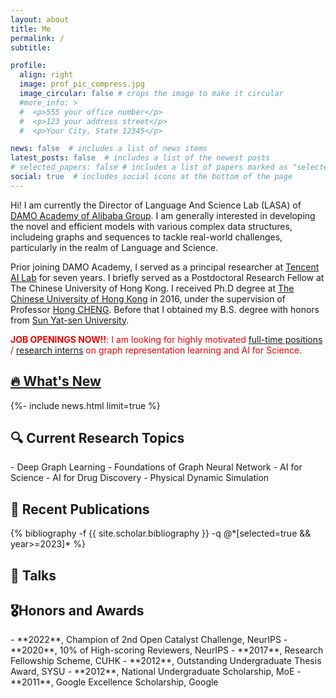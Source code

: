 ```yaml
---
layout: about
title: Me
permalink: /
subtitle: 

profile:
  align: right
  image: prof_pic_compress.jpg
  image_circular: false # crops the image to make it circular
  #more_info: >
  #  <p>555 your office number</p>
  #  <p>123 your address street</p>
  #  <p>Your City, State 12345</p>

news: false  # includes a list of news items
latest_posts: false  # includes a list of the newest posts
# selected_papers: false # includes a list of papers marked as "selected={true}"
social: true  # includes social icons at the bottom of the page
---
```

Hi! I am currently the Director of Language And Science Lab (LASA) of [DAMO Academy of Alibaba Group](https://damo.alibaba.com/). I am generally interested in developing the novel and efficient models with various complex data structures, includeing graphs and sequences to tackle real-world challenges, particularly in the realm of Language and Science.

Prior joining DAMO Academy, I served as a principal researcher at [Tencent AI Lab](https://ai.tencent.com/) for seven years. I briefly served as a Postdoctoral Research Fellow at The Chinese University of Hong Kong. I received Ph.D degree at [The Chinese University of Hong Kong](https://www.cuhk.edu.hk/) in 2016, under the supervision of Professor [Hong CHENG](https://www1.se.cuhk.edu.hk/~hcheng/). Before that I obtained my B.S. degree with honors from [Sun Yat-sen University](https://www.sysu.edu.cn/).


<font color='red'>  <strong>JOB OPENINGS NOW!!</strong>: I am looking for highly motivated <a href="https://talent-holding.alibaba.com/campus/position-detail?lang=zh&positionId=2041201">full-time positions</a> / <a href="https://talent-holding.alibaba.com/campus/position-detail?lang=zh&positionId=2036809">research interns</a> on graph representation learning and AI for Science. </font>


<h2 class="publications"><a href="{{ '/news/' | relative_url }}" style="color: inherit;">🔥 What's New </a></h2>
<div class="news">
{%- include news.html limit=true %}
</div>

<h2 class="publications">🔍 Current Research Topics</h2>
- Deep Graph Learning
   - Foundations of Graph Neural Network
- AI for Science
   - AI for Drug Discovery
   - Physical Dynamic Simulation



## 📝 Recent Publications
<div class="publications">
{% bibliography -f {{ site.scholar.bibliography }} -q @*[selected=true && year>=2023]* %}
</div>

<!-- ## 💬 Talks -->
<h2 id="talks" class="publications">💬 Talks</h2>

<h2 id="honors-and-awards" class="publications">🎖Honors and Awards</h2>
 - **2022**, Champion of 2nd Open Catalyst Challenge, NeurIPS
 - **2020**, 10% of High-scoring Reviewers, NeurIPS
 - **2017**, Research Fellowship Scheme, CUHK
 - **2012**, Outstanding Undergraduate Thesis Award, SYSU
 - **2012**, National Undergraduate Scholarship, MoE
 - **2011**, Google Excellence Scholarship, Google
